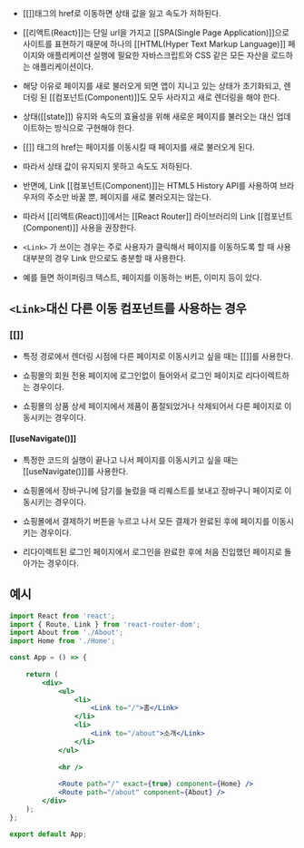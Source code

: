 - [[<a>]]태그의 href로 이동하면 상태 값을 잃고 속도가 저하된다.  
- [[리액트(React)]]는 단일 url을 가지고 [[SPA(Single Page Application)]]으로 사이트를 표현하기 때문에 하나의 [[HTML(Hyper Text Markup Language)]] 페이지와 애플리케이션 실행에 필요한 자바스크립트와 CSS 같은 모든 자산을 로드하는 애플리케이션이다.

- 해당 이유로 페이지를 새로 불러오게 되면 앱이 지니고 있는 상태가 초기화되고, 렌더링 된 [[컴포넌트(Component)]]도 모두 사라지고 새로 렌더링을 해야 한다.

- 상태([[state]]) 유지와 속도의 효율성을 위해 새로운 페이지를 불러오는 대신 업데이트하는 방식으로 구현해야 한다.

- [[<a>]] 태그의 href는 페이지를 이동시킬 때 페이지를 새로 불러오게 된다.
- 따라서 상태 값이 유지되지 못하고 속도도 저하된다.
- 반면에, Link [[컴포넌트(Component)]]는 HTML5 History API를 사용하여 브라우저의 주소만 바꿀 뿐, 페이지를 새로 불러오지는 않는다.
- 따라서 [[리액트(React)]]에서는 [[React Router]] 라이브러리의 Link [[컴포넌트(Component)]] 사용을 권장한다.

- `<Link>` 가 쓰이는 경우는 주로 사용자가 클릭해서 페이지를 이동하도록 할 때 사용 대부분의 경우 Link 만으로도 충분할 때 사용한다.
- 예를 들면 하이퍼링크 텍스트, 페이지를 이동하는 버튼, 이미지 등이 있다.

## `<Link>`대신 다른 이동 컴포넌트를 사용하는 경우

### [[<Navigate>]]

- 특정 경로에서 렌더링 시점에 다른 페이지로 이동시키고 싶을 때는 [[<Navigate>]]를 사용한다.

- 쇼핑몰의 회원 전용 페이지에 로그인없이 들어와서 로그인 페이지로 리다이렉트하는 경우이다.
- 쇼핑몰의 상품 상세 페이지에서 제품이 품절되었거나 삭제되어서 다른 페이지로 이동시키는 경우이다.

#### [[useNavigate()]]

- 특정한 코드의 실행이 끝나고 나서 페이지를 이동시키고 싶을 때는 [[useNavigate()]]를 사용한다.

- 쇼핑몰에서 장바구니에 담기를 눌렀을 때 리퀘스트를 보내고 장바구니 페이지로 이동시키는 경우이다.
- 쇼핑몰에서 결제하기 버튼을 누르고 나서 모든 결제가 완료된 후에 페이지를 이동시키는 경우이다.
- 리다이렉트된 로그인 페이지에서 로그인을 완료한 후에 처음 진입했던 페이지로 돌아가는 경우이다.


## 예시

```jsx
import React from 'react';
import { Route, Link } from 'react-router-dom';
import About from './About';
import Home from './Home';

const App = () => {
    
	return (
        <div>
	        <ul>
		        <li>
			        <Link to="/">홈</Link>
			    </li>
				<li>
					<Link to="/about">소개</Link>
	            </li>
	        </ul>
	        
	        <hr />
	        
	        <Route path="/" exact={true} component={Home} />
	        <Route path="/about" component={About} />
	    </div>
	);
};

export default App;
```
